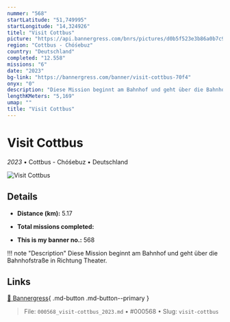 ```yaml
---
nummer: "568"
startLatitude: "51,749995"
startLongitude: "14,324926"
titel: "Visit Cottbus"
picture: "https://api.bannergress.com/bnrs/pictures/d0b5f523e3b86a0b7c9c3e7e5a069b7d"
region: "Cottbus - Chóśebuz"
country: "Deutschland"
completed: "12.558"
missions: "6"
date: "2023"
bg-link: "https://bannergress.com/banner/visit-cottbus-70f4"
onyx: "0"
description: "Diese Mission beginnt am Bahnhof und geht über die Bahnhofstraße in Richtung Theater."
lengthKMeters: "5,169"
umap: ""
title: "Visit Cottbus"
---
```

# Visit Cottbus

*2023* • Cottbus - Chóśebuz • Deutschland

![Visit Cottbus](https://api.bannergress.com/bnrs/pictures/d0b5f523e3b86a0b7c9c3e7e5a069b7d)

## Details
- **Distance (km):** 5.17

- **Total missions completed:** 
- **This is my banner no.:** 568


!!! note "Description"
    Diese Mission beginnt am Bahnhof und geht über die Bahnhofstraße in Richtung Theater.



## Links
[🔗 Bannergress](https://bannergress.com/banner/visit-cottbus-70f4){ .md-button .md-button--primary }



> File: `000568_visit-cottbus_2023.md` • #000568 • Slug: `visit-cottbus`
